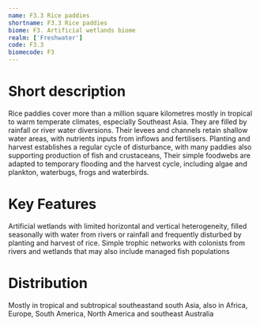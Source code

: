 ```yaml
---
name: F3.3 Rice paddies
shortname: F3.3 Rice paddies
biome: F3. Artificial wetlands biome
realm: ['Freshwater']
code: F3.3
biomecode: F3
---
```

# Short description

Rice paddies cover more than a million square kilometres mostly in tropical to warm temperate climates, especially Southeast Asia. They are filled by rainfall or river water diversions. Their levees and channels retain shallow water areas, with nutrients inputs from inflows and fertilisers. Planting and harvest establishes a regular cycle of disturbance, with many paddies also supporting production of fish and crustaceans, Their simple foodwebs are adapted to temporary flooding and the harvest cycle, including algae and plankton, waterbugs, frogs and waterbirds.

# Key Features

Artificial wetlands with limited horizontal and vertical heterogeneity, filled seasonally with water from rivers or rainfall and frequently disturbed by planting and harvest of rice. Simple trophic networks with colonists from rivers and wetlands that may also include managed fish populations

# Distribution

Mostly in tropical and subtropical southeastand south Asia, also in Africa, Europe, South America, North America and southeast Australia
